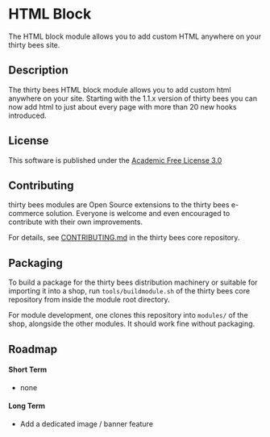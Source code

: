 # HTML Block

The HTML block module allows you to add custom HTML anywhere on your thirty bees site.

## Description

The thirty bees HTML block module allows you to add custom html anywhere on your site. Starting with the 1.1.x version of thirty bees you can now add html to just about every page with more than 20 new hooks introduced.

## License

This software is published under the [Academic Free License 3.0](https://opensource.org/licenses/afl-3.0.php)

## Contributing

thirty bees modules are Open Source extensions to the thirty bees e-commerce solution. Everyone is welcome and even encouraged to contribute with their own improvements.

For details, see [CONTRIBUTING.md](https://github.com/thirtybees/thirtybees/blob/1.0.x/CONTRIBUTING.md) in the thirty bees core repository.

## Packaging

To build a package for the thirty bees distribution machinery or suitable for importing it into a shop, run `tools/buildmodule.sh` of the thirty bees core repository from inside the module root directory.

For module development, one clones this repository into `modules/` of the shop, alongside the other modules. It should work fine without packaging.

## Roadmap

#### Short Term

* none

#### Long Term

* Add a dedicated image / banner feature
